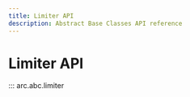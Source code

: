 ```yaml
---
title: Limiter API
description: Abstract Base Classes API reference
---
```


# Limiter API

::: arc.abc.limiter
